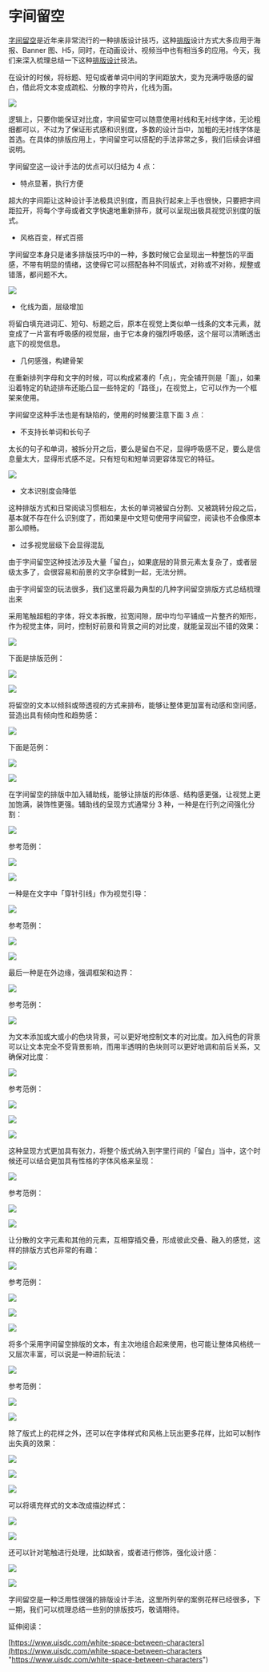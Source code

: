 # 字间留空

[字间留空](https://www.uisdc.com/tag/%e5%ad%97%e9%97%b4%e7%95%99%e7%a9%ba "字间留空")是近年来非常流行的一种排版设计技巧，这种[排版](https://www.uisdc.com/tag/%e6%8e%92%e7%89%88 "排版")设计方式大多应用于海报、Banner 图、H5，同时，在动画设计、视频当中也有相当多的应用。今天，我们来深入梳理总结一下这种[排版设计](https://www.uisdc.com/tag/%e6%8e%92%e7%89%88%e8%ae%be%e8%ae%a1 "排版设计")技法。

在设计的时候，将标题、短句或者单词中间的字间距放大，变为充满呼吸感的留白，借此将文本变成疏松、分散的字符片，化线为面。

![](https://qhdtc.oss-cn-chengdu.aliyuncs.com/obsidian/zj1.jpg)

逻辑上，只要你能保证对比度，字间留空可以随意使用衬线和无衬线字体，无论粗细都可以，不过为了保证形式感和识别度，多数的设计当中，加粗的无衬线字体是首选。在具体的排版应用上，字间留空可以搭配的手法非常之多，我们后续会详细说明。

字间留空这一设计手法的优点可以归结为 4 点：

*   特点显著，执行方便

超大的字间距让这种设计手法极具识别度，而且执行起来上手也很快，只要把字间距拉开，将每个字母或者文字快速地重新排布，就可以呈现出极具视觉识别度的版式。

*   风格百变，样式百搭

字间留空本身只是诸多排版技巧中的一种，多数时候它会呈现出一种整饬的平面感，不带有明显的情绪，这使得它可以搭配各种不同版式，对称或不对称，规整或错落，都问题不大。

![](https://qhdtc.oss-cn-chengdu.aliyuncs.com/obsidian/zj3.jpg)

*   化线为面，层级增加

将留白填充进词汇、短句、标题之后，原本在视觉上类似单一线条的文本元素，就变成了一片富有呼吸感的视觉层，由于它本身的强烈呼吸感，这个层可以清晰透出底下的视觉信息。

*   几何感强，构建骨架

在重新排列字母和文字的时候，可以构成紧凑的「点」，完全铺开则是「面」，如果沿着特定的轨迹排布还能凸显一些特定的「路径」，在视觉上，它可以作为一个框架来使用。

字间留空这种手法也是有缺陷的，使用的时候要注意下面 3 点：

*   不支持长单词和长句子

太长的句子和单词，被拆分开之后，要么是留白不足，显得呼吸感不足，要么是信息量太大，显得形式感不足。只有短句和短单词更容体现它的特征。

![](https://qhdtc.oss-cn-chengdu.aliyuncs.com/obsidian/zj4.jpg)

*   文本识别度会降低

这种排版方式和日常阅读习惯相左，太长的单词被留白分割、又被跳转分段之后，基本就不存在什么识别度了，而如果是中文短句使用字间留空，阅读也不会像原本那么顺畅。

*   过多视觉层级下会显得混乱

由于字间留空这种技法涉及大量「留白」，如果底层的背景元素太复杂了，或者层级太多了，会很容易和前景的文字杂糅到一起，无法分辨。

由于字间留空的玩法很多，我们这里将最为典型的几种字间留空排版方式总结梳理出来

采用笔触超粗的字体，将文本拆散，拉宽间隙，居中均匀平铺成一片整齐的矩形，作为视觉主体，同时，控制好前景和背景之间的对比度，就能呈现出不错的效果：

![](https://qhdtc.oss-cn-chengdu.aliyuncs.com/obsidian/zj5.jpg)

下面是排版范例：

![](https://qhdtc.oss-cn-chengdu.aliyuncs.com/obsidian/zj6.jpg)

![](https://qhdtc.oss-cn-chengdu.aliyuncs.com/obsidian/zj7.jpg)

将留空的文本以倾斜或带透视的方式来排布，能够让整体更加富有动感和空间感，营造出具有倾向性和趋势感：

![](https://qhdtc.oss-cn-chengdu.aliyuncs.com/obsidian/zj8.jpg)

下面是范例：

![](https://qhdtc.oss-cn-chengdu.aliyuncs.com/obsidian/zj9.png)

![](https://qhdtc.oss-cn-chengdu.aliyuncs.com/obsidian/zj10.jpg)

在字间留空的排版中加入辅助线，能够让排版的形体感、结构感更强，让视觉上更加饱满，装饰性更强。辅助线的呈现方式通常分 3 种，一种是在行列之间强化分割：

![](https://qhdtc.oss-cn-chengdu.aliyuncs.com/obsidian/zj11.jpg)

参考范例：

![](https://qhdtc.oss-cn-chengdu.aliyuncs.com/obsidian/zj12.jpeg)

![](https://qhdtc.oss-cn-chengdu.aliyuncs.com/obsidian/zj13.jpg)

一种是在文字中「穿针引线」作为视觉引导：

![](https://qhdtc.oss-cn-chengdu.aliyuncs.com/obsidian/zj14.jpg)

参考范例：

![](https://qhdtc.oss-cn-chengdu.aliyuncs.com/obsidian/zj15.jpg)

![](https://qhdtc.oss-cn-chengdu.aliyuncs.com/obsidian/zj16.jpg)

最后一种是在外边缘，强调框架和边界：

![](https://qhdtc.oss-cn-chengdu.aliyuncs.com/obsidian/zj17.jpg)

参考范例：

![](https://qhdtc.oss-cn-chengdu.aliyuncs.com/obsidian/zj18.jpg)

为文本添加或大或小的色块背景，可以更好地控制文本的对比度。加入纯色的背景可以让文本完全不受背景影响，而用半透明的色块则可以更好地调和前后关系，又确保对比度：

![](https://qhdtc.oss-cn-chengdu.aliyuncs.com/obsidian/zj19.jpg)

参考范例：

![](https://qhdtc.oss-cn-chengdu.aliyuncs.com/obsidian/zj20.jpg)

![](https://qhdtc.oss-cn-chengdu.aliyuncs.com/obsidian/zj21.jpg)

![](https://qhdtc.oss-cn-chengdu.aliyuncs.com/obsidian/zj22.jpg)

这种呈现方式更加具有张力，将整个版式纳入到字里行间的「留白」当中，这个时候还可以结合更加具有性格的字体风格来呈现：

![](https://qhdtc.oss-cn-chengdu.aliyuncs.com/obsidian/zj23.jpg)

参考范例：

![](https://qhdtc.oss-cn-chengdu.aliyuncs.com/obsidian/zj24.jpg)

![](https://qhdtc.oss-cn-chengdu.aliyuncs.com/obsidian/zj25.jpg)

让分散的文字元素和其他的元素，互相穿插交叠，形成彼此交叠、融入的感觉，这样的排版方式也非常的有趣：

![](https://qhdtc.oss-cn-chengdu.aliyuncs.com/obsidian/zj26.jpg)

参考范例：

![](https://qhdtc.oss-cn-chengdu.aliyuncs.com/obsidian/zj27.jpg)

![](https://qhdtc.oss-cn-chengdu.aliyuncs.com/obsidian/zj28.jpg)

![](https://qhdtc.oss-cn-chengdu.aliyuncs.com/obsidian/zj29.jpg)

将多个采用字间留空排版的文本，有主次地组合起来使用，也可能让整体风格统一又层次丰富，可以说是一种进阶玩法：

![](https://qhdtc.oss-cn-chengdu.aliyuncs.com/obsidian/zj30.jpg)

参考范例：

![](https://qhdtc.oss-cn-chengdu.aliyuncs.com/obsidian/zj31.jpg)

![](https://qhdtc.oss-cn-chengdu.aliyuncs.com/obsidian/zj32.jpg)

除了版式上的花样之外，还可以在字体样式和风格上玩出更多花样，比如可以制作出失真的效果：

![](https://qhdtc.oss-cn-chengdu.aliyuncs.com/obsidian/zj33.jpg)

![](https://qhdtc.oss-cn-chengdu.aliyuncs.com/obsidian/zj34.jpg)

![](https://qhdtc.oss-cn-chengdu.aliyuncs.com/obsidian/zj35.jpg)

可以将填充样式的文本改成描边样式：

![](https://qhdtc.oss-cn-chengdu.aliyuncs.com/obsidian/zj36.jpg)

![](https://qhdtc.oss-cn-chengdu.aliyuncs.com/obsidian/zj37.jpg)

还可以针对笔触进行处理，比如缺省，或者进行修饰，强化设计感：

![](https://qhdtc.oss-cn-chengdu.aliyuncs.com/obsidian/zj38.jpg)

![](https://qhdtc.oss-cn-chengdu.aliyuncs.com/obsidian/zj39.jpg)

字间留空是一种泛用性很强的排版设计手法，这里所列举的案例花样已经很多，下一期，我们可以梳理总结一些别的排版技巧，敬请期待。

延伸阅读：&#x20;

[https://www.uisdc.com/white-space-between-characters](https://www.uisdc.com/white-space-between-characters "https://www.uisdc.com/white-space-between-characters")
